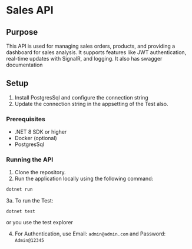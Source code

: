 # Sales  API

## Purpose
This API is used for managing sales orders, products, and providing a dashboard for sales analysis. It supports features like JWT authentication, real-time updates with SignalR, and logging.
It also has swagger documentation

## Setup
1. Install PostgresSql and configure the connection string
2. Update the connection string in the appsetting of the Test also.
### Prerequisites
- .NET 8 SDK or higher
- Docker (optional)
- PostgresSql

### Running the API
1. Clone the repository.
2. Run the application locally using the following command:

```bash
dotnet run
```

3a. To run the Test:
```
dotnet test
```
or you use the test explorer

4. For Authentication, use Email: `admin@admin.com` and Password: `Admin@12345`
